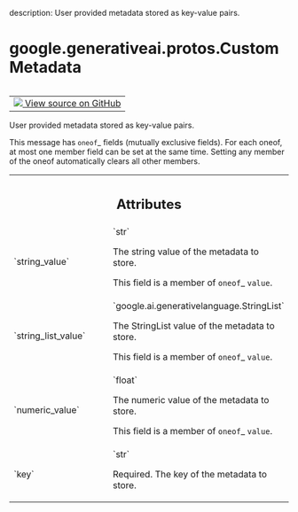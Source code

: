 description: User provided metadata stored as key-value pairs.

<div itemscope itemtype="http://developers.google.com/ReferenceObject">
<meta itemprop="name" content="google.generativeai.protos.CustomMetadata" />
<meta itemprop="path" content="Stable" />
</div>

# google.generativeai.protos.CustomMetadata

<!-- Insert buttons and diff -->

<table class="tfo-notebook-buttons tfo-api nocontent" align="left">
<td>
  <a target="_blank" href="https://github.com/googleapis/google-cloud-python/tree/main/packages/google-ai-generativelanguage/google/ai/generativelanguage_v1beta/types/retriever.py#L155-L202">
    <img src="https://www.tensorflow.org/images/GitHub-Mark-32px.png" />
    View source on GitHub
  </a>
</td>
</table>



User provided metadata stored as key-value pairs.

<!-- Placeholder for "Used in" -->

This message has `oneof`_ fields (mutually exclusive fields).
For each oneof, at most one member field can be set at the same time.
Setting any member of the oneof automatically clears all other
members.




<!-- Tabular view -->
 <table class="responsive fixed orange">
<colgroup><col width="214px"><col></colgroup>
<tr><th colspan="2"><h2 class="add-link">Attributes</h2></th></tr>

<tr>
<td>
`string_value`<a id="string_value"></a>
</td>
<td>
`str`

The string value of the metadata to store.

This field is a member of `oneof`_ ``value``.
</td>
</tr><tr>
<td>
`string_list_value`<a id="string_list_value"></a>
</td>
<td>
`google.ai.generativelanguage.StringList`

The StringList value of the metadata to
store.

This field is a member of `oneof`_ ``value``.
</td>
</tr><tr>
<td>
`numeric_value`<a id="numeric_value"></a>
</td>
<td>
`float`

The numeric value of the metadata to store.

This field is a member of `oneof`_ ``value``.
</td>
</tr><tr>
<td>
`key`<a id="key"></a>
</td>
<td>
`str`

Required. The key of the metadata to store.
</td>
</tr>
</table>



